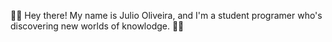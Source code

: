 👻🤖 Hey there! My name is Julio Oliveira, and I'm a student programer who's discovering new worlds of knowlodge. 🤖👻
<!---
zoliveirax/zoliveirax is a ✨ special ✨ repository because its `README.md` (this file) appears on your GitHub profile.
You can click the Preview link to take a look at your changes.
--->
